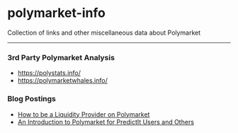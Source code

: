 # polymarket-info
Collection of links and other miscellaneous data about Polymarket

---
### 3rd Party Polymarket Analysis
* https://polystats.info/
* https://polymarketwhales.info/

### Blog Postings
* [How to be a Liquidity Provider on Polymarket](https://predictioninsights.com/how-to-be-a-liquidity-provider-on-polymarket/)
* [An Introduction to Polymarket for PredictIt Users and Others](https://aaronkreider.medium.com/author-aaron-kreider-written-on-july-1-2021-twitter-https-twitter-com-online-activist-76d0de34f83f)
